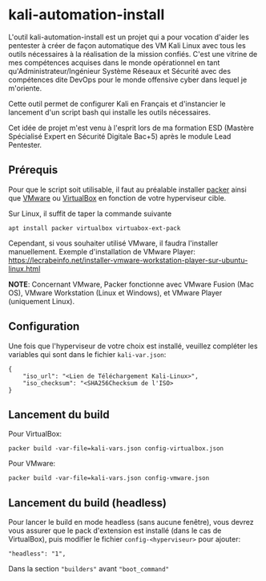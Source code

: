 # kali-automation-install

L'outil kali-automation-install est un projet qui a pour vocation d'aider les pentester à créer de façon automatique des VM Kali Linux avec tous les outils nécessaires à la réalisation de la mission confiés.
C'est une vitrine de mes compétences acquises dans le monde opérationnel en tant qu'Administrateur/Ingénieur Système Réseaux et Sécurité avec des compétences dite DevOps pour le monde offensive cyber dans lequel
je m'oriente.

Cette outil permet de configurer Kali en Français et d'instancier le lancement d'un script bash qui installe les outils nécessaires.

Cet idée de projet m'est venu à l'esprit lors de ma formation ESD (Mastère Spécialisé Expert en Sécurité Digitale Bac+5) après le module Lead Pentester.

## Prérequis
Pour que le script soit utilisable, il faut au préalable installer [packer](https://www.packer.io/) ainsi que [VMware](https://www.vmware.com/products/workstation-player/workstation-player-evaluation.html) ou [VirtualBox](https://www.virtualbox.org/) en fonction de votre hyperviseur cible.

Sur Linux, il suffit de taper la commande suivante
```
apt install packer virtualbox virtuabox-ext-pack
```
Cependant, si vous souhaiter utilisé VMware, il faudra l'installer manuellement.
Exemple d'installation de VMware Player: https://lecrabeinfo.net/installer-vmware-workstation-player-sur-ubuntu-linux.html

**NOTE**: Concernant VMware, Packer fonctionne avec VMware Fusion (Mac OS), VMware Workstation (Linux et Windows), et VMware Player (uniquement Linux).

## Configuration

Une fois que l'hyperviseur de votre choix est installé, veuillez compléter les variables qui sont dans le fichier `kali-var.json`:
```
{
    "iso_url": "<Lien de Téléchargement Kali-Linux>",
    "iso_checksum": "<SHA256Checksum de l'ISO>
}
```

## Lancement du build

Pour VirtualBox:
```
packer build -var-file=kali-vars.json config-virtualbox.json
```

Pour VMware:
```
packer build -var-file=kali-vars.json config-vmware.json
```

## Lancement du build (headless)

Pour lancer le build en mode headless (sans aucune fenêtre), vous devrez vous assurer que le pack d'extension est installé (dans le cas de VirtualBox), puis modifier le fichier `config-<hyperviseur>` pour ajouter:
```
"headless": "1",
```
Dans la section `"builders"` avant `"boot_command"`
